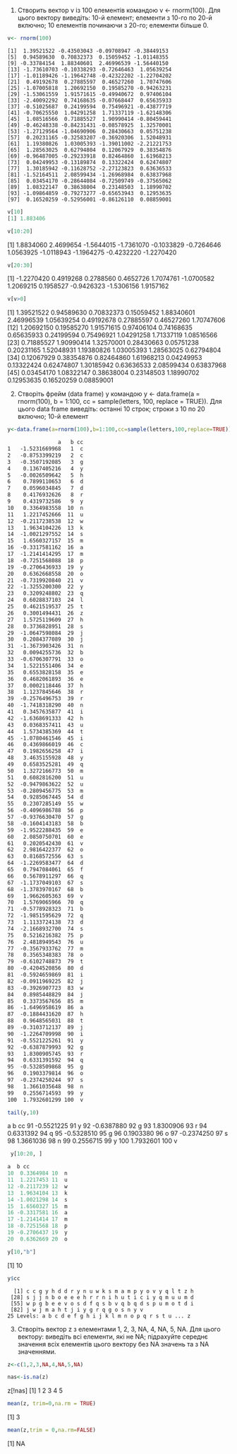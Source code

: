 1.	Створить вектор v із 100 елементів командою v <- rnorm(100). Для цього вектору виведіть: 10-й елемент; елементи з 10-го по 20-й включно; 10 елементів починаючи з 20-го; елементи більше 0.
```r
v<- rnorm(100)
```
  ```
  [1]  1.39521522 -0.43503043 -0.09708947 -0.38449153
  [5]  0.94589630  0.70832373  0.15059452 -1.01148355
  [9] -0.33784154  1.88340601  2.46996539 -1.56440150
 [13] -1.73610703 -0.10338293 -0.72646463  1.05639254
 [17] -1.01189426 -1.19642748 -0.42322202 -1.22704202
 [21]  0.49192678  0.27885597  0.46527260  1.70747606
 [25] -1.07005818  1.20692150  0.19585270 -0.94263231
 [29] -1.53061559  1.91571615 -0.49940672  0.97406104
 [33] -2.40092292  0.74168635 -0.07668447  0.65635933
 [37] -0.51025687  0.24199594  0.75496921 -0.43877719
 [41] -0.70625550  1.04291258  1.71337119 -1.62148306
 [45]  1.08516566  0.71885527  1.90990414 -0.80459441
 [49] -0.46248338 -0.84231431 -0.08578925  1.32570001
 [53] -1.27129564 -1.04690906  0.28430663  0.05751238
 [57]  0.20231165 -0.32583207 -0.36920306  1.52048931
 [61]  1.19380826  1.03005393 -1.39011002 -2.21221753
 [65]  1.28563025  0.62794804  0.12067929  0.38354876
 [69] -0.96487005 -0.29233918  0.82464860  1.61968213
 [73]  0.04249953 -0.13189874  0.13322424  0.62474807
 [77]  1.30185942 -0.11628752 -2.27123823  0.63636533
 [81] -1.52164511  2.08599434 -1.26968984  0.63837968
 [85]  0.03454170 -0.28644084 -0.72509749 -0.37565062
 [89]  1.08322147  0.38638004  0.23148503  1.18990702
 [93] -1.09864859 -0.79273277 -0.65653943  0.12953635
 [97]  0.16520259 -0.52956001 -0.86126110  0.08859001
```
```r
v[10]
[1] 1.883406
```
```r
v[10:20]
```
 [1]  1.8834060  2.4699654 -1.5644015 -1.7361070 -0.1033829 -0.7264646  1.0563925 -1.0118943 -1.1964275 -0.4232220 -1.2270420
```r
v[20:30]
```
 [1] -1.2270420  0.4919268  0.2788560  0.4652726  1.7074761 -1.0700582  1.2069215  0.1958527 -0.9426323 -1.5306156  1.9157162
 ```r
v[v>0]
```
[1] 1.39521522 0.94589630 0.70832373 0.15059452 1.88340601 2.46996539 1.05639254 0.49192678 0.27885597 0.46527260 1.70747606
[12] 1.20692150 0.19585270 1.91571615 0.97406104 0.74168635 0.65635933 0.24199594 0.75496921 1.04291258 1.71337119 1.08516566
[23] 0.71885527 1.90990414 1.32570001 0.28430663 0.05751238 0.20231165 1.52048931 1.19380826 1.03005393 1.28563025 0.62794804
[34] 0.12067929 0.38354876 0.82464860 1.61968213 0.04249953 0.13322424 0.62474807 1.30185942 0.63636533 2.08599434 0.63837968
[45] 0.03454170 1.08322147 0.38638004 0.23148503 1.18990702 0.12953635 0.16520259 0.08859001

2. Створіть фрейм (data frame) y командою y <- data.frame(a = rnorm(100), b = 1:100, cc = sample(letters, 100, replace = TRUE)). Для цього data frame виведіть: останні 10 строк; строки з 10 по 20 включно; 10-й елемент 
```r
y<-data.frame(a=rnorm(100),b=1:100,cc=sample(letters,100,replace=TRUE))
```
```y
                a   b cc
1   -1.5231669968   1  c
2   -0.8753399219   2  c
3   -0.3507192085   3  g
4    0.1367405216   4  y
5   -0.0026509642   5  h
6    0.7899110653   6  d
7    0.0596034845   7  d
8    0.4176932626   8  r
9    0.4319732586   9  y
10   0.3364983558  10  n
11   1.2217452666  11  u
12  -0.2117238538  12  w
13   1.9634104226  13  k
14  -1.0021297552  14  s
15   1.6560327157  15  m
16  -0.3317581162  16  a
17  -1.2141414295  17  m
18  -0.7251568088  18  p
19  -0.2706436933  19  y
20   0.6362668558  20  o
21  -0.7319920840  21  v
22  -1.3255200300  22  y
23   0.3209248802  23  q
24   0.6028837103  24  l
25   0.4621519537  25  t
26   0.3001494431  26  z
27   1.5725119609  27  h
28   0.3736828951  28  s
29  -1.0647598084  29  j
30   0.2084377089  30  j
31  -1.3673903426  31  n
32   0.0094255736  32  b
33  -0.6706307791  33  o
34   1.5221551406  34  e
35   0.6553828158  35  e
36   0.4682061893  36  e
37   0.0002118446  37  h
38   1.1237845646  38  r
39  -0.2576496753  39  r
40  -1.7418318290  40  n
41   0.3457635877  41  i
42  -1.6368691333  42  h
43   0.0368357411  43  u
44   1.5734385369  44  t
45  -1.0780461546  45  i
46   0.4369866019  46  c
47   0.1982656258  47  i
48   3.4635155928  48  y
49   0.6583525281  49  q
50   1.3272166773  50  m
51   0.6082816200  51  u
52  -0.9479863622  52  u
53  -0.2809456775  53  m
54   0.9285067445  54  d
55   0.2307285149  55  w
56  -0.4096986788  56  p
57  -0.9376630470  57  g
58  -0.1604143183  58  b
59  -1.9522288435  59  e
60   2.0850750701  60  e
61   0.2020542430  61  v
62   2.9816422377  62  o
63   0.8168572556  63  s
64  -1.2269583477  64  d
65   0.7947084061  65  f
66   0.5678911297  66  q
67  -1.1737049103  67  s
68  -1.3783970167  68  b
69   1.9662605363  69  v
70   1.5769065966  70  q
71  -0.5778928323  71  b
72  -1.9851595629  72  q
73   1.1133724138  73  d
74  -2.1668932700  74  s
75   0.5216216382  75  p
76   2.4818949543  76  u
77  -0.3567933762  77  m
78   0.3565348383  78  o
79  -0.6102748873  79  t
80  -0.4204520856  80  d
81  -0.5924659869  81  i
82  -0.0911969225  82  j
83  -0.3926907723  83  w
84   0.8985448829  84  j
85   0.3373567656  85  m
86  -1.6496958619  86  a
87  -0.1884431620  87  h
88   0.9648565031  88  t
89  -0.3103712137  89  j
90  -1.2264709998  90  i
91  -0.5521225261  91  y
92  -0.6387879993  92  g
93   1.8300905745  93  r
94   0.6331391592  94  q
95  -0.5328509868  95  g
96   0.1903379814  96  o
97  -0.2374250244  97  s
98   1.3661035648  98  n
99   0.2556714593  99  y
100  1.7932601299 100  v
```
```r
tail(y,10)
```
a   b cc
91  -0.5521225  91  y
92  -0.6387880  92  g
93   1.8300906  93  r
94   0.6331392  94  q
95  -0.5328510  95  g
96   0.1903380  96  o
97  -0.2374250  97  s
98   1.3661036  98  n
99   0.2556715  99  y
100  1.7932601 100  v

```r
 y[10:20, ]
 ```
 ```r
 a  b cc
10  0.3364984 10  n
11  1.2217453 11  u
12 -0.2117239 12  w
13  1.9634104 13  k
14 -1.0021298 14  s
15  1.6560327 15  m
16 -0.3317581 16  a
17 -1.2141414 17  m
18 -0.7251568 18  p
19 -0.2706437 19  y
20  0.6362669 20  o
```

```r
y[10,"b"]
```
[1] 10
```r
y$cc
```
```
  [1] c c g y h d d r y n u w k s m a m p y o v y q l t z h
 [28] s j j n b o e e e h r r n i h u t i c i y q m u u m d
 [55] w p g b e e v o s d f q s b v q b q d s p u m o t d i
 [82] j w j m a h t j i y g r q g o s n y v
25 Levels: a b c d e f g h i j k l m n o p q r s t u ... z 
```
3.	Створіть вектор z з елементами 1, 2, 3, NA, 4, NA, 5, NA. Для цього вектору: виведіть всі елементи, які не NA; підрахуйте середнє значення всіх елементів цього вектору без NA значень та з NA значеннями.

```r
z<-c(1,2,3,NA,4,NA,5,NA)
```
```r
nas<-is.na(z)
```
z[!nas]
[1] 1 2 3 4 5

```r
mean(z, trim=0,na.rm = TRUE)
```
[1] 3
```r
mean(z,trim = 0,na.rm=FALSE)
```
[1] NA

